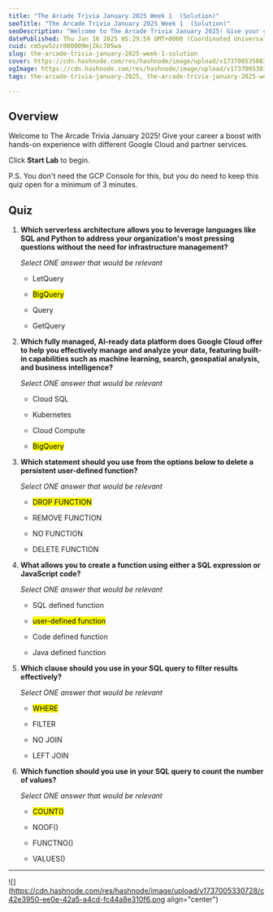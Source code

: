 ```yaml
---
title: "The Arcade Trivia January 2025 Week 1  (Solution)"
seoTitle: "The Arcade Trivia January 2025 Week 1  (Solution)"
seoDescription: "Welcome to The Arcade Trivia January 2025! Give your career a boost with hands-on experience with different Google Cloud and partner services."
datePublished: Thu Jan 16 2025 05:29:59 GMT+0000 (Coordinated Universal Time)
cuid: cm5yw5zzr000009mj2kc705wa
slug: the-arcade-trivia-january-2025-week-1-solution
cover: https://cdn.hashnode.com/res/hashnode/image/upload/v1737005350830/67301356-5580-4cc2-b158-5eca2b11b97c.png
ogImage: https://cdn.hashnode.com/res/hashnode/image/upload/v1737005381412/6022ed12-e5e0-4001-80a1-768e93706a9a.png
tags: the-arcade-trivia-january-2025, the-arcade-trivia-january-2025-week-1-solution, the-arcade-trivia-january-2025-week-1

---
```


## **Overview**

Welcome to The Arcade Trivia January 2025! Give your career a boost with hands-on experience with different Google Cloud and partner services.

Click **Start Lab** to begin.

P.S. You don't need the GCP Console for this, but you do need to keep this quiz open for a minimum of 3 minutes.

## **Quiz**

1. **Which serverless architecture allows you to leverage languages like SQL and Python to address your organization's most pressing questions without the need for infrastructure management?**
    
    *Select ONE answer that would be relevant*
    
    * LetQuery
        
    * <mark>BigQuery</mark>
        
    * Query
        
    * GetQuery
        
2. **Which fully managed, AI-ready data platform does Google Cloud offer to help you effectively manage and analyze your data, featuring built-in capabilities such as machine learning, search, geospatial analysis, and business intelligence?**
    
    *Select ONE answer that would be relevant*
    
    * Cloud SQL
        
    * Kubernetes
        
    * Cloud Compute
        
    * <mark>BigQuery</mark>
        
3. **Which statement should you use from the options below to delete a persistent user-defined function?**
    
    *Select ONE answer that would be relevant*
    
    * <mark>DROP FUNCTION</mark>
        
    * REMOVE FUNCTION
        
    * NO FUNCTION
        
    * DELETE FUNCTION
        
4. **What allows you to create a function using either a SQL expression or JavaScript code?**
    
    *Select ONE answer that would be relevant*
    
    * SQL defined function
        
    * <mark>user-defined function</mark>
        
    * Code defined function
        
    * Java defined function
        
5. **Which clause should you use in your SQL query to filter results effectively?**
    
    *Select ONE answer that would be relevant*
    
    * <mark>WHERE</mark>
        
    * FILTER
        
    * NO JOIN
        
    * LEFT JOIN
        
6. **Which function should you use in your SQL query to count the number of values?**
    
    *Select ONE answer that would be relevant*
    
    * <mark>COUNT()</mark>
        
    * NOOF()
        
    * FUNCTNO()
        
    * VALUES()
        

---

![](https://cdn.hashnode.com/res/hashnode/image/upload/v1737005330728/c42e3950-ee0e-42a5-a4cd-fc44a8e310f6.png align="center")